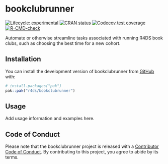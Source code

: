 
<!-- README.md is generated from README.Rmd. Please edit that file -->

# bookclubrunner

<!-- badges: start -->

[![Lifecycle:
experimental](https://img.shields.io/badge/lifecycle-experimental-orange.svg)](https://lifecycle.r-lib.org/articles/stages.html#experimental)
[![CRAN
status](https://www.r-pkg.org/badges/version/bookclubrunner)](https://CRAN.R-project.org/package=bookclubrunner)
[![Codecov test
coverage](https://codecov.io/gh/r4ds/bookclubrunner/branch/main/graph/badge.svg)](https://app.codecov.io/gh/r4ds/bookclubrunner?branch=main)
[![R-CMD-check](https://github.com/r4ds/bookclubrunner/actions/workflows/R-CMD-check.yaml/badge.svg)](https://github.com/r4ds/bookclubrunner/actions/workflows/R-CMD-check.yaml)
<!-- badges: end -->

Automate or otherwise streamline tasks associated with running R4DS book
clubs, such as choosing the best time for a new cohort.

## Installation

You can install the development version of bookclubrunner from
[GitHub](https://github.com/) with:

``` r
# install.packages("pak")
pak::pak("r4ds/bookclubrunner")
```

## Usage

Add usage information and examples here.

## Code of Conduct

Please note that the bookclubrunner project is released with a
[Contributor Code of
Conduct](https://r4ds.github.io/bookclubrunner/CODE_OF_CONDUCT.html). By
contributing to this project, you agree to abide by its terms.
